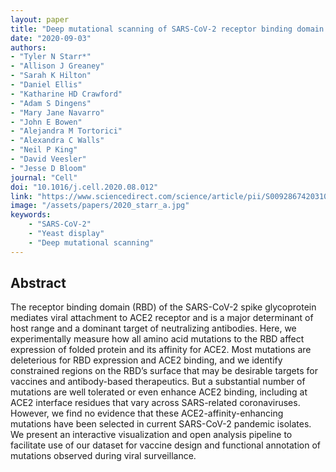 ```yaml
---
layout: paper
title: "Deep mutational scanning of SARS-CoV-2 receptor binding domain reveals constraints on folding and ACE2 binding"
date: "2020-09-03"
authors: 
- "Tyler N Starr*"
- "Allison J Greaney"
- "Sarah K Hilton"
- "Daniel Ellis"
- "Katharine HD Crawford"
- "Adam S Dingens"
- "Mary Jane Navarro"
- "John E Bowen"
- "Alejandra M Tortorici"
- "Alexandra C Walls"
- "Neil P King"
- "David Veesler"
- "Jesse D Bloom"
journal: "Cell"
doi: "10.1016/j.cell.2020.08.012"
link: "https://www.sciencedirect.com/science/article/pii/S0092867420310035?via%3Dihub"
image: "/assets/papers/2020_starr_a.jpg"
keywords:
    - "SARS-CoV-2"
    - "Yeast display"
    - "Deep mutational scanning"
---
```


## Abstract

The receptor binding domain (RBD) of the SARS-CoV-2 spike glycoprotein mediates viral attachment to ACE2 receptor and is a major determinant of host range and a dominant target of neutralizing antibodies. Here, we experimentally measure how all amino acid mutations to the RBD affect expression of folded protein and its affinity for ACE2. Most mutations are deleterious for RBD expression and ACE2 binding, and we identify constrained regions on the RBD’s surface that may be desirable targets for vaccines and antibody-based therapeutics. But a substantial number of mutations are well tolerated or even enhance ACE2 binding, including at ACE2 interface residues that vary across SARS-related coronaviruses. However, we find no evidence that these ACE2-affinity-enhancing mutations have been selected in current SARS-CoV-2 pandemic isolates. We present an interactive visualization and open analysis pipeline to facilitate use of our dataset for vaccine design and functional annotation of mutations observed during viral surveillance.
